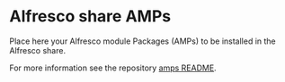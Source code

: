 # Alfresco share AMPs

Place here your Alfresco module Packages (AMPs) to be installed in the Alfresco
share.

For more information see the repository [amps README](../../repository/amps/README.md).
